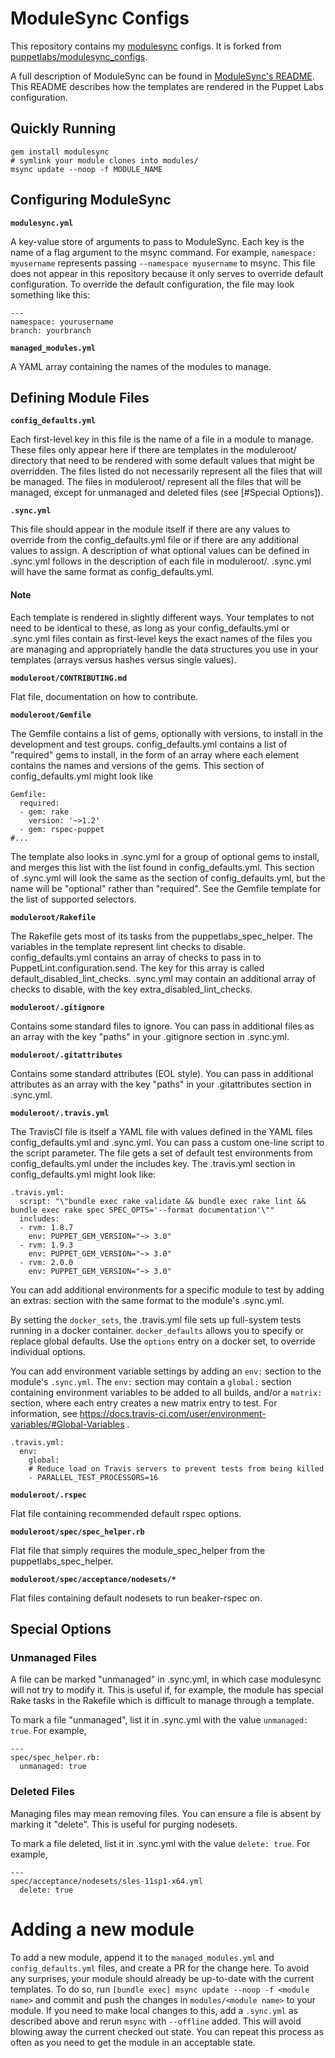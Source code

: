 ModuleSync Configs
==================

This repository contains my
[modulesync](http://github.com/puppetlabs/modulesync) configs. It is forked
from [puppetlabs/modulesync_configs](https://github.com/puppetlabs/modulesync_configs).

A full description of ModuleSync can be found in [ModuleSync's
README](https://github.com/puppetlabs/modulesync). This README describes how
the templates are rendered in the Puppet Labs configuration.

Quickly Running
----------------

    gem install modulesync
    # symlink your module clones into modules/
    msync update --noop -f MODULE_NAME

Configuring ModuleSync
----------------------

**`modulesync.yml`**

A key-value store of arguments to pass to ModuleSync. Each key is the name of a
flag argument to the msync command. For example, `namespace: myusername`
represents passing `--namespace myusername` to msync. This file does not appear
in this repository because it only serves to override default configuration. To
override the default configuration, the file may look something like this:

```
---
namespace: yourusername
branch: yourbranch
```

**`managed_modules.yml`**

A YAML array containing the names of the modules to manage.

Defining Module Files
---------------------

**`config_defaults.yml`**

Each first-level key in this file is the name of a file in a module to manage.
These files only appear here if there are templates in the moduleroot/
directory that need to be rendered with some default values that might be
overridden. The files listed do not necessarily represent all the files that
will be managed. The files in moduleroot/ represent all the files that will be
managed, except for unmanaged and deleted files (see [#Special Options]).

**`.sync.yml`**

This file should appear in the module itself if there are any values to
override from the config_defaults.yml file or if there are any additional
values to assign. A description of what optional values can be defined in
.sync.yml follows in the description of each file in moduleroot/. .sync.yml
will have the same format as config_defaults.yml.

#### Note

Each template is rendered in slightly different ways. Your templates to not
need to be identical to these, as long as your config_defaults.yml or .sync.yml
files contain as first-level keys the exact names of the files you are
managing and appropriately handle the data structures you use in your templates
(arrays versus hashes versus single values).

**`moduleroot/CONTRIBUTING.md`**

Flat file, documentation on how to contribute.

**`moduleroot/Gemfile`**

The Gemfile contains a list of gems, optionally with versions, to install in
the development and test groups. config_defaults.yml contains a list of
"required" gems to install, in the form of an array where each element contains
the names and versions of the gems. This section of config_defaults.yml might
look like

```
Gemfile:
  required:
  - gem: rake
    version: '~>1.2'
  - gem: rspec-puppet
#...
```

The template also looks in .sync.yml for a group of optional gems to install,
and merges this list with the list found in config_defaults.yml. This section
of .sync.yml will look the same as the section of config_defaults.yml, but the
name will be "optional" rather than "required". See the Gemfile template for
the list of supported selectors.

**`moduleroot/Rakefile`**

The Rakefile gets most of its tasks from the puppetlabs_spec_helper. The
variables in the template represent lint checks to disable. config_defaults.yml
contains an array of checks to pass in to PuppetLint.configuration.send. The
key for this array is called default_disabled_lint_checks. .sync.yml may
contain an additional array of checks to disable, with the key
extra_disabled_lint_checks.

**`moduleroot/.gitignore`**

Contains some standard files to ignore. You can pass in additional files as an
array with the key "paths" in your .gitignore section in .sync.yml.

**`moduleroot/.gitattributes`**

Contains some standard attributes (EOL style). You can pass in additional attributes as an
array with the key "paths" in your .gitattributes section in .sync.yml.

**`moduleroot/.travis.yml`**

The TravisCI file is itself a YAML file with values defined in the YAML files
config_defaults.yml and .sync.yml. You can pass a custom one-line script to the
script parameter. The file gets a set of default test environments from
config_defaults.yml under the includes key. The .travis.yml section in
config_defaults.yml might look like:

```
.travis.yml:
  script: "\"bundle exec rake validate && bundle exec rake lint && bundle exec rake spec SPEC_OPTS='--format documentation'\""
  includes:
  - rvm: 1.8.7
    env: PUPPET_GEM_VERSION="~> 3.0"
  - rvm: 1.9.3
    env: PUPPET_GEM_VERSION="~> 3.0"
  - rvm: 2.0.0
    env: PUPPET_GEM_VERSION="~> 3.0"
```

You can add additional environments for a specific module to test by adding an
extras: section with the same format to the module's .sync.yml.

By setting the `docker_sets`, the .travis.yml file sets up full-system tests running in a docker container. `docker_defaults` allows you to specify or replace global defaults. Use the `options` entry on a docker set, to override individual options.

You can add environment variable settings by adding an `env:` section to the
module's `.sync.yml`.  The `env:` section may contain a `global:` section
containing environment variables to be added to all builds, and/or a `matrix:`
section, where each entry creates a new matrix entry to test.  For information,
see https://docs.travis-ci.com/user/environment-variables/#Global-Variables .
```
.travis.yml:
  env:
    global:
    # Reduce load on Travis servers to prevent tests from being killed
    - PARALLEL_TEST_PROCESSORS=16
```

**`moduleroot/.rspec`**

Flat file containing recommended default rspec options.

**`moduleroot/spec/spec_helper.rb`**

Flat file that simply requires the module_spec_helper from the
puppetlabs_spec_helper.

**`moduleroot/spec/acceptance/nodesets/*`**

Flat files containing default nodesets to run beaker-rspec on.

Special Options
---------------

### Unmanaged Files

A file can be marked "unmanaged" in .sync.yml, in which case modulesync will
not try to modify it. This is useful if, for example, the module has special
Rake tasks in the Rakefile which is difficult to manage through a template.

To mark a file "unmanaged", list it in .sync.yml with the value `unmanaged:
true`. For example,

```
---
spec/spec_helper.rb:
  unmanaged: true
```

### Deleted Files

Managing files may mean removing files. You can ensure a file is absent by
marking it "delete". This is useful for purging nodesets.

To mark a file deleted, list it in .sync.yml with the value `delete: true`. For
example,

```
---
spec/acceptance/nodesets/sles-11sp1-x64.yml
  delete: true
```

# Adding a new module

To add a new module, append it to the `managed_modules.yml` and `config_defaults.yml` files, and create a PR for the change here. To avoid any surprises, your module should already be up-to-date with the current templates. To do so, run `[bundle exec] msync update --noop -f <module name>` and commit and push the changes in `modules/<module name>` to your module. If you need to make local changes to this, add a `.sync.yml` as described above and rerun `msync` with `--offline` added. This will avoid blowing away the current checked out state. You can repeat this process as often as you need to get the module in an acceptable state.
